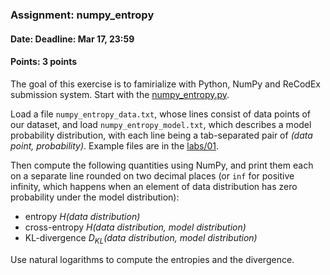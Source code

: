 ### Assignment: numpy_entropy
#### Date: Deadline: Mar 17, 23:59
#### Points: 3 points

The goal of this exercise is to famirialize with Python, NumPy and ReCodEx
submission system. Start with the
[numpy_entropy.py](https://github.com/ufal/npfl114/tree/past-1819/labs/01/numpy_entropy.py).

Load a file `numpy_entropy_data.txt`, whose lines consist of data points of our
dataset, and load `numpy_entropy_model.txt`, which describes a model probability distribution,
with each line being a tab-separated pair of _(data point, probability)_.
Example files are in the [labs/01](https://github.com/ufal/npfl114/tree/past-1819/labs/01).

Then compute the following quantities using NumPy, and print them each on
a separate line rounded on two decimal places (or `inf` for positive infinity,
which happens when an element of data distribution has zero probability
under the model distribution):
- entropy _H(data distribution)_
- cross-entropy _H(data distribution, model distribution)_
- KL-divergence _D<sub>KL</sub>(data distribution, model distribution)_

Use natural logarithms to compute the entropies and the divergence.

